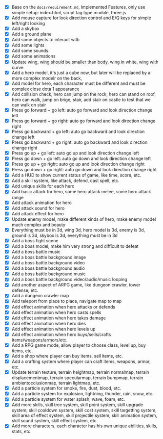 - [x] Base on the `docs/requirement.md`, Implemented Features, only use simple setup: index.html, script tag type module, three.js
- [x] Add mouse capture for look direction control and E/Q keys for simple left/right looking
- [x] Add a skybox
- [x] Add a ground plane
- [x] Add some objects to interact with
- [x] Add some lights
- [x] Add some sounds
- [x] Add some animations
- [x] Update wing, wing should be smaller than body, wing in white, wing with curve
- [x] Add a hero model, it's just a cube now, but later will be replaced by a more complex modelr on the back, 
- [x] Add model for hero, each character must be different and must be complex close dota 1 appearance
- [x] Add collision check, hero can jump on the rock, hero can stand on roof, hero can walk, jump on brige, stair, add stair on castle to test that we can walk on stair
- [x] Press go forward + go left: auto go forward and look direction change left
- [x] Press go forward + go right: auto go forward and look direction change right
- [x] Press go backward + go left: auto go backward and look direction change left
- [x] Press go backward + go right: auto go backward and look direction change right
- [x] Press go up + go left: auto go up and look direction change left
- [x] Press go down + go left: auto go down and look direction change left
- [x] Press go up + go right: auto go up and look direction change right
- [x] Press go down + go right: auto go down and look direction change right
- [x] Add a HUD to show current status of game, like time, score, etc.
- [x] Add a skill system, like attack, defend, cast spell, etc.
- [x] Add unique skills for each hero
- [x] Add basic attack for hero, some hero attack melee, some hero attack range
- [x] Add attack animation for hero
- [x] Add attack sound for hero
- [x] Add attack effect for hero
- [x] Update enemy model, make different kinds of hero, make enemy model much complex and beauty
- [x] Everything must be in 3d, wing 3d, hero model is 3d, enemy is 3d, ground is 3d, skybox is 3d, everything must be in 3d
- [x] Add a boss fight scene
- [x] Add a boss model, make him very strong and difficult to defeat
- [x] Add a boss battle music
- [x] Add a boss battle background image
- [x] Add a boss battle background video
- [x] Add a boss battle background audio
- [x] Add a boss battle background music
- [x] Add a boss battle background video/audio/music looping
- [x] Add another aspect of ARPG game, like dungeon crawler, tower defense, etc.
- [x] Add a dungeon crawler map
- [x] Add teleport from place to place, navigate map to map
- [x] Add effect animation when hero attacks or defends
- [x] Add effect animation when hero casts spells
- [x] Add effect animation when hero takes damage
- [x] Add effect animation when hero dies
- [x] Add effect animation when hero levels up
- [x] Add effect animation when hero buys/sells/crafts items/weapons/armors/etc.
- [x] Add a RPG game mode, allow player to choose class, level up, buy items, etc.
- [x] Add a shop where player can buy items, sell items, etc.
- [x] Add a crafting system where player can craft items, weapons, armor, etc.
- [x] Update terrain texture, terrain heightmap, terrain normalmap, terrain displacementmap, terrain specularmap, terrain bumpmap, terrain ambientocclusionmap, terrain lightmap, etc.
- [x] Add a particle system for smoke, fire, dust, blood, etc.
- [x] Add a particle system for explosion, lightning, thunder, rain, snow, etc.
- [x] Add a particle system for water splash, wave, foam, etc.
- [x] Add more skills, skill tree system, skill point system, skill upgrade system, skill cooldown system, skill cost system, skill targetting system, skill area of effect system, skill projectile system, skill animation system, skill sound system, skill effect system, etc.
- [x] Add more characters, each character has his own unique abilities, skills, stats, etc.
